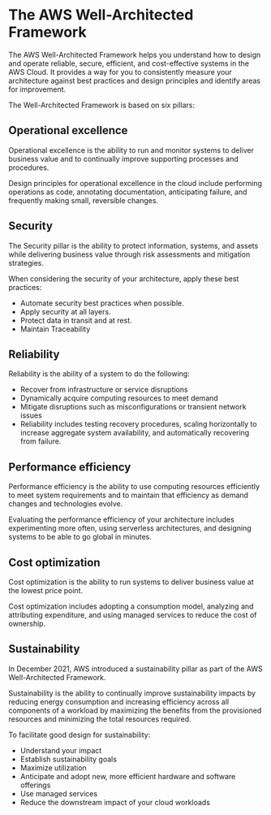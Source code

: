 # The AWS Well-Architected Framework

The AWS Well-Architected Framework helps you understand how to design and operate reliable, secure, efficient, 
and cost-effective systems in the AWS Cloud. 
It provides a way for you to consistently measure your architecture against best practices 
and design principles and identify areas for improvement.

The Well-Architected Framework is based on six pillars: 

## Operational excellence

Operational excellence is the ability to run and monitor systems to deliver business value and to continually improve supporting processes and procedures.  

Design principles for operational excellence in the cloud include performing operations as code, annotating documentation, anticipating failure, and frequently making small, reversible changes.


## Security

The Security pillar is the ability to protect information, systems, and assets while delivering business value through risk assessments and mitigation strategies. 

When considering the security of your architecture, apply these best practices:

- Automate security best practices when possible.
- Apply security at all layers.
- Protect data in transit and at rest.
- Maintain Traceability

## Reliability

Reliability is the ability of a system to do the following:

- Recover from infrastructure or service disruptions
- Dynamically acquire computing resources to meet demand
- Mitigate disruptions such as misconfigurations or transient network issues
- Reliability includes testing recovery procedures, scaling horizontally to increase aggregate system availability, and automatically recovering from failure.

## Performance efficiency

Performance efficiency is the ability to use computing resources efficiently to meet system requirements 
and to maintain that efficiency as demand changes and technologies evolve. 

Evaluating the performance efficiency of your architecture includes experimenting more often, 
using serverless architectures, and designing systems to be able to go global in minutes.

## Cost optimization

Cost optimization is the ability to run systems to deliver business value at the lowest price point. 



Cost optimization includes adopting a consumption model, analyzing and attributing expenditure, 
and using managed services to reduce the cost of ownership.


## Sustainability

In December 2021, AWS introduced a sustainability pillar as part of the AWS Well-Architected Framework.



Sustainability is the ability to continually improve sustainability impacts by reducing energy consumption 
and increasing efficiency across all components of a workload by maximizing the benefits from the provisioned resources 
and minimizing the total resources required.



To facilitate good design for sustainability:

- Understand your impact
- Establish sustainability goals
- Maximize utilization
- Anticipate and adopt new, more efficient hardware and software offerings
- Use managed services
- Reduce the downstream impact of your cloud workloads



